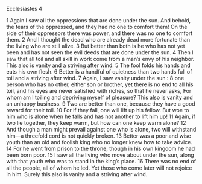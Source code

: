 Ecclesiastes 4

1	Again I saw all the oppressions that are done under the sun. And behold, the tears of the oppressed, and they had no one to comfort them! On the side of their oppressors there was power, and there was no one to comfort them.
2	And I thought the dead who are already dead more fortunate than the living who are still alive.
3	But better than both is he who has not yet been and has not seen the evil deeds that are done under the sun.
4	Then I saw that all toil and all skill in work come from a man’s envy of his neighbor. This also is vanity and a striving after wind.
5	The fool folds his hands and eats his own flesh.
6	Better is a handful of quietness than two hands full of toil and a striving after wind.
7	Again, I saw vanity under the sun :
8	one person who has no other, either son or brother, yet there is no end to all his toil, and his eyes are never satisfied with riches, so that he never asks, For whom am I toiling and depriving myself of pleasure? This also is vanity and an unhappy business.
9	Two are better than one, because they have a good reward for their toil.
10	For if they fall, one will lift up his fellow. But woe to him who is alone when he falls and has not another to lift him up!
11	Again, if two lie together, they keep warm, but how can one keep warm alone?
12	And though a man might prevail against one who is alone, two will withstand him—a threefold cord is not quickly broken.
13	Better was a poor and wise youth than an old and foolish king who no longer knew how to take advice.
14	For he went from prison to the throne, though in his own kingdom he had been born poor.
15	I saw all the living who move about under the sun, along with that youth who was to stand in the king’s place.
16	There was no end of all the people, all of whom he led. Yet those who come later will not rejoice in him. Surely this also is vanity and a striving after wind.

